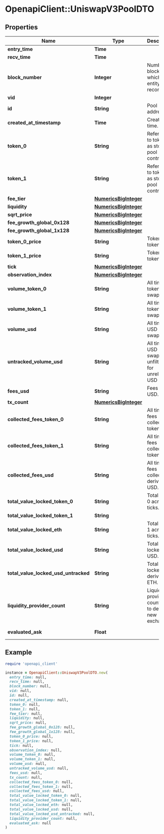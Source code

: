 # OpenapiClient::UniswapV3PoolDTO

## Properties

| Name | Type | Description | Notes |
| ---- | ---- | ----------- | ----- |
| **entry_time** | **Time** |  | [optional] |
| **recv_time** | **Time** |  | [optional] |
| **block_number** | **Integer** | Number of block in which entity was recorded. | [optional] |
| **vid** | **Integer** |  | [optional] |
| **id** | **String** | Pool address. | [optional] |
| **created_at_timestamp** | **Time** | Creation time. | [optional] |
| **token_0** | **String** | Reference to token0 as stored in pool contract. | [optional] |
| **token_1** | **String** | Reference to token1 as stored in pool contract. | [optional] |
| **fee_tier** | [**NumericsBigInteger**](NumericsBigInteger.md) |  | [optional] |
| **liquidity** | [**NumericsBigInteger**](NumericsBigInteger.md) |  | [optional] |
| **sqrt_price** | [**NumericsBigInteger**](NumericsBigInteger.md) |  | [optional] |
| **fee_growth_global_0x128** | [**NumericsBigInteger**](NumericsBigInteger.md) |  | [optional] |
| **fee_growth_global_1x128** | [**NumericsBigInteger**](NumericsBigInteger.md) |  | [optional] |
| **token_0_price** | **String** | Token0 per token1. | [optional] |
| **token_1_price** | **String** | Token1 per token0. | [optional] |
| **tick** | [**NumericsBigInteger**](NumericsBigInteger.md) |  | [optional] |
| **observation_index** | [**NumericsBigInteger**](NumericsBigInteger.md) |  | [optional] |
| **volume_token_0** | **String** | All time token0 swapped. | [optional] |
| **volume_token_1** | **String** | All time token1 swapped. | [optional] |
| **volume_usd** | **String** | All time USD swapped. | [optional] |
| **untracked_volume_usd** | **String** | All time USD swapped, unfiltered for unreliable USD pools. | [optional] |
| **fees_usd** | **String** | Fees in USD. | [optional] |
| **tx_count** | [**NumericsBigInteger**](NumericsBigInteger.md) |  | [optional] |
| **collected_fees_token_0** | **String** | All time fees collected token0. | [optional] |
| **collected_fees_token_1** | **String** | All time fees collected token1. | [optional] |
| **collected_fees_usd** | **String** | All time fees collected derived USD. | [optional] |
| **total_value_locked_token_0** | **String** | Total token 0 across all ticks. | [optional] |
| **total_value_locked_token_1** | **String** |  | [optional] |
| **total_value_locked_eth** | **String** | Total token 1 across all ticks. | [optional] |
| **total_value_locked_usd** | **String** | Total value locked USD. | [optional] |
| **total_value_locked_usd_untracked** | **String** | Total value locked derived ETH. | [optional] |
| **liquidity_provider_count** | **String** | Liquidity providers count, used to detect new exchanges. | [optional] |
| **evaluated_ask** | **Float** |  | [optional][readonly] |

## Example

```ruby
require 'openapi_client'

instance = OpenapiClient::UniswapV3PoolDTO.new(
  entry_time: null,
  recv_time: null,
  block_number: null,
  vid: null,
  id: null,
  created_at_timestamp: null,
  token_0: null,
  token_1: null,
  fee_tier: null,
  liquidity: null,
  sqrt_price: null,
  fee_growth_global_0x128: null,
  fee_growth_global_1x128: null,
  token_0_price: null,
  token_1_price: null,
  tick: null,
  observation_index: null,
  volume_token_0: null,
  volume_token_1: null,
  volume_usd: null,
  untracked_volume_usd: null,
  fees_usd: null,
  tx_count: null,
  collected_fees_token_0: null,
  collected_fees_token_1: null,
  collected_fees_usd: null,
  total_value_locked_token_0: null,
  total_value_locked_token_1: null,
  total_value_locked_eth: null,
  total_value_locked_usd: null,
  total_value_locked_usd_untracked: null,
  liquidity_provider_count: null,
  evaluated_ask: null
)
```

